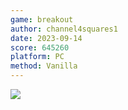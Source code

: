 ```yaml
---
game: breakout
author: channel4squares1
date: 2023-09-14
score: 645260
platform: PC
method: Vanilla
---
```

![]({{site.url}}/assets/img/20230914_breakout_channel4squares1.png)